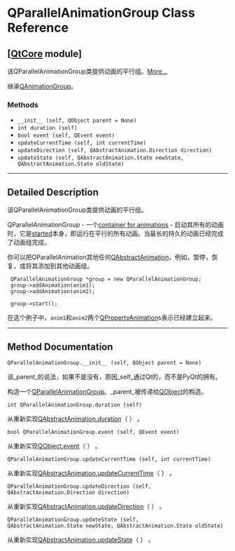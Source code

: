 # QParallelAnimationGroup Class Reference

## [[QtCore](index.htm) module]

该QParallelAnimationGroup类提供动画的平行组。[More...](#details)

继承[QAnimationGroup](qanimationgroup.html)。

### Methods

*   `__init__ (self, QObject parent = None)`
*   `int duration (self)`
*   `bool event (self, QEvent event)`
*   `updateCurrentTime (self, int currentTime)`
*   `updateDirection (self, QAbstractAnimation.Direction direction)`
*   `updateState (self, QAbstractAnimation.State newState, QAbstractAnimation.State oldState)`

* * *

## Detailed Description

该QParallelAnimationGroup类提供动画的平行组。

QParallelAnimationGroup - 一个[container for animations](qanimationgroup.html) - 启动其所有的动画时，它是[started](qabstractanimation.html#start)本身，即运行在平行的所有动画。当最长的持久的动画已经完成了动画组完成。

你可以把QParallelAnimation其他任何[QAbstractAnimation](qabstractanimation.html)，例如，暂停，恢复，或将其添加到其他动画组。

```
 QParallelAnimationGroup *group = new QParallelAnimationGroup;
 group->addAnimation(anim1);
 group->addAnimation(anim2);

 group->start();

```

在这个例子中，`anim1`和`anim2`两个[QPropertyAnimation](qpropertyanimation.html)s表示已经建立起来。

* * *

## Method Documentation

```
QParallelAnimationGroup.__init__ (self, QObject parent = None)
```

该_parent_的说法，如果不是没有，原因_self_通过Qt的，而不是PyQt的拥有。

构造一个[QParallelAnimationGroup](qparallelanimationgroup.html)。_parent_被传递给[QObject](qobject.html)的构造。

```
int QParallelAnimationGroup.duration (self)
```

从重新实现[QAbstractAnimation.duration](qabstractanimation.html#duration-prop)（ ） 。

```
bool QParallelAnimationGroup.event (self, QEvent event)
```

从重新实现[QObject.event](qobject.html#event)（ ） 。

```
QParallelAnimationGroup.updateCurrentTime (self, int currentTime)
```

从重新实现[QAbstractAnimation.updateCurrentTime](qabstractanimation.html#updateCurrentTime)（ ） 。

```
QParallelAnimationGroup.updateDirection (self, QAbstractAnimation.Direction direction)
```

从重新实现[QAbstractAnimation.updateDirection](qabstractanimation.html#updateDirection)（ ） 。

```
QParallelAnimationGroup.updateState (self, QAbstractAnimation.State newState, QAbstractAnimation.State oldState)
```

从重新实现[QAbstractAnimation.updateState](qabstractanimation.html#updateState)（ ） 。